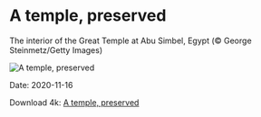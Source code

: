 # A temple, preserved

The interior of the Great Temple at Abu Simbel, Egypt (© George Steinmetz/Getty Images)

![A temple, preserved](https://bing.com/th?id=OHR.MainEntryTemple_EN-US5037299759_UHD.jpg&rf=LaDigue_UHD.jpg&pid=hp&w=1024&h=576)

Date: 2020-11-16

Download 4k: [A temple, preserved](https://bing.com/th?id=OHR.MainEntryTemple_EN-US5037299759_UHD.jpg&rf=LaDigue_UHD.jpg&pid=hp&w=3840&h=2160)

